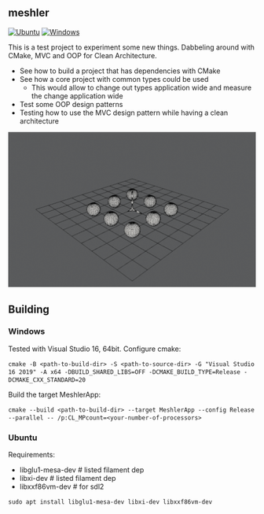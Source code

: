 ## meshler

[![Ubuntu](https://github.com/timow-gh/meshler/actions/workflows/ubuntu.yml/badge.svg)](https://github.com/timow-gh/meshler/actions/workflows/ubuntu.yml)
[![Windows](https://github.com/timow-gh/meshler/actions/workflows/windows.yml/badge.svg)](https://github.com/timow-gh/meshler/actions/workflows/windows.yml)

This is a test project to experiment some new things.
Dabbeling around with CMake, MVC and OOP for Clean Architecture.

* See how to build a project that has dependencies with CMake
* See how a core project with common types could be used
    * This would allow to change out types application wide and measure the change application wide
* Test some OOP design patterns
* Testing how to use the MVC design pattern while having a clean architecture

![](media/ubuntu_meshler.png)

## Building

### Windows

Tested with Visual Studio 16, 64bit. Configure cmake:

```
cmake -B <path-to-build-dir> -S <path-to-source-dir> -G "Visual Studio 16 2019" -A x64 -DBUILD_SHARED_LIBS=OFF -DCMAKE_BUILD_TYPE=Release -DCMAKE_CXX_STANDARD=20
```

Build the target MeshlerApp:

```
cmake --build <path-to-build-dir> --target MeshlerApp --config Release --parallel -- /p:CL_MPcount=<your-number-of-processors>
```

### Ubuntu

Requirements:

- libglu1-mesa-dev # listed filament dep
- libxi-dev # listed filament dep
- libxxf86vm-dev # for sdl2

```
sudo apt install libglu1-mesa-dev libxi-dev libxxf86vm-dev
```